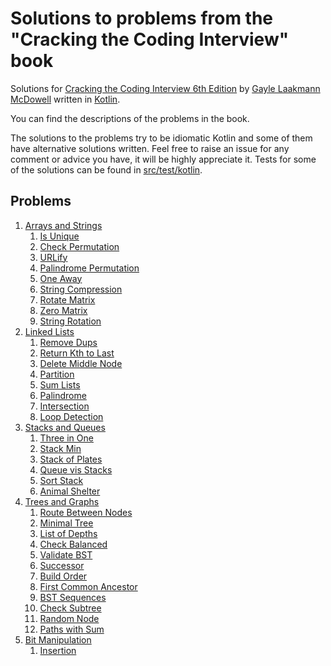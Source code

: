 # Solutions to problems from the "Cracking the Coding Interview" book

Solutions for [Cracking the Coding Interview 6th Edition](https://www.crackingthecodinginterview.com/)
by [Gayle Laakmann McDowell](http://www.gayle.com/) written in [Kotlin](https://kotlinlang.org/).

You can find the descriptions of the problems in the book.

The solutions to the problems try to be idiomatic Kotlin and some of them have alternative solutions written. Feel free
to raise an issue for any comment or advice you have, it will be highly appreciate it.
Tests for some of the solutions can be found in [src/test/kotlin](src/test/kotlin).

## Problems

1. [Arrays and Strings](src/main/kotlin/arrays_strings)
	1. [Is Unique](src/main/kotlin/arrays_strings/Question1.kt)
	1. [Check Permutation](src/main/kotlin/arrays_strings/Question2.kt)
	1. [URLify](src/main/kotlin/arrays_strings/Question3.kt)
	1. [Palindrome Permutation](src/main/kotlin/arrays_strings/Question4.kt)
	1. [One Away](src/main/kotlin/arrays_strings/Question5.kt)
	1. [String Compression](src/main/kotlin/arrays_strings/Question6.kt)
	1. [Rotate Matrix](src/main/kotlin/arrays_strings/Question7.kt)
	1. [Zero Matrix](src/main/kotlin/arrays_strings/Question8.kt)
	1. [String Rotation](src/main/kotlin/arrays_strings/Question1.kt)
2. [Linked Lists](src/main/kotlin/linked_lists)
	1. [Remove Dups](src/main/kotlin/linked_lists/Question1.kt)
	1. [Return Kth to Last](src/main/kotlin/linked_lists/Question2.kt)
	1. [Delete Middle Node](src/main/kotlin/linked_lists/Question3.kt)
	1. [Partition](src/main/kotlin/linked_lists/Question4.kt)
	1. [Sum Lists](src/main/kotlin/linked_lists/Question5.kt)
	1. [Palindrome](src/main/kotlin/linked_lists/Question6.kt)
	1. [Intersection](src/main/kotlin/linked_lists/Question7.kt)
	1. [Loop Detection](src/main/kotlin/linked_lists/Question8.kt)
3. [Stacks and Queues](src/main/kotlin/stacks_queues)
	1. [Three in One](src/main/kotlin/stacks_queues/Question1.kt)
	1. [Stack Min](src/main/kotlin/stacks_queues/Question2.kt)
	1. [Stack of Plates](src/main/kotlin/stacks_queues/Question3.kt)
	1. [Queue vis Stacks](src/main/kotlin/stacks_queues/Question4.kt)
	1. [Sort Stack](src/main/kotlin/stacks_queues/Question5.kt)
	1. [Animal Shelter](src/main/kotlin/stacks_queues/Question6.kt)
4. [Trees and Graphs](src/main/kotlin/treesandgraphs)
	1. [Route Between Nodes](src/main/kotlin/treesandgraphs/Question1.kt)
	1. [Minimal Tree](src/main/kotlin/treesandgraphs/Question2.kt)
	1. [List of Depths](src/main/kotlin/treesandgraphs/Question3.kt)
	1. [Check Balanced](src/main/kotlin/treesandgraphs/Question4.kt)
	1. [Validate BST](src/main/kotlin/treesandgraphs/Question5.kt)
	1. [Successor](src/main/kotlin/treesandgraphs/Question6.kt)
	1. [Build Order](src/main/kotlin/treesandgraphs/Question7.kt)
	1. [First Common Ancestor](src/main/kotlin/treesandgraphs/Question8.kt)
	1. [BST Sequences](src/main/kotlin/treesandgraphs/Question9.kt)
	1. [Check Subtree](src/main/kotlin/treesandgraphs/Question10.kt)
	1. [Random Node](src/main/kotlin/treesandgraphs/Question11.kt)
	1. [Paths with Sum](src/main/kotlin/treesandgraphs/Question12.kt)
5. [Bit Manipulation](src/main/kotlin/bitmanipulation)
	1. [Insertion](src/main/kotlin/bitmanipulation/Question1.kt)
